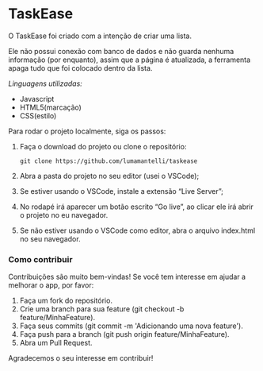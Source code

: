 # TaskEase

O TaskEase foi criado com a intenção de criar uma lista. 

Ele não possui conexão com banco de dados e não guarda nenhuma informação (por
enquanto), assim que a página é atualizada, a ferramenta apaga tudo que foi colocado
dentro da lista.

*Linguagens utilizadas:*
  - Javascript
  - HTML5(marcação)
  - CSS(estilo)

Para rodar o projeto localmente, siga os passos:

1. Faça o download do projeto ou clone o repositório:
   
   `git clone https://github.com/lumamantelli/taskease`
  
3. Abra a pasta do projeto no seu editor (usei o VSCode);
4. Se estiver usando o VSCode, instale a extensão “Live Server”;
5. No rodapé irá aparecer um botão escrito “Go live”, ao clicar ele irá abrir o
projeto no eu navegador.
6. Se não estiver usando o VSCode como editor, abra o arquivo index.html no
seu navegador.


### Como contribuir

Contribuições são muito bem-vindas! Se você tem interesse em ajudar a melhorar o
app, por favor:

1. Faça um fork do repositório.
2. Crie uma branch para sua feature (git checkout -b feature/MinhaFeature).
3. Faça seus commits (git commit -m 'Adicionando uma nova feature').
4. Faça push para a branch (git push origin feature/MinhaFeature).
5. Abra um Pull Request.

Agradecemos o seu interesse em contribuir!

